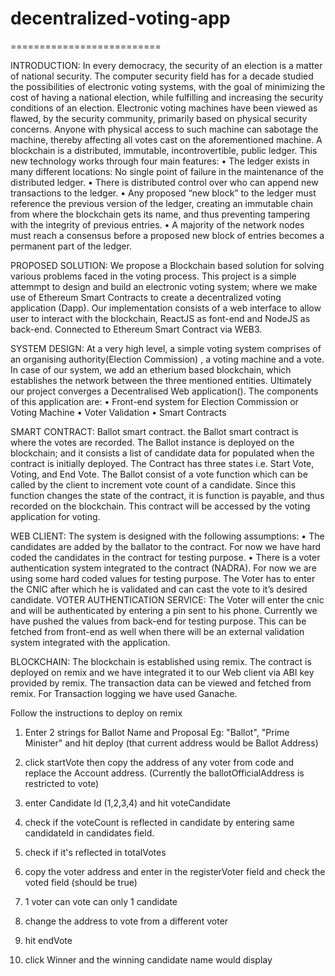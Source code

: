 # decentralized-voting-app
==========================

INTRODUCTION:
In every democracy, the security of an election is a matter of national security. The
computer security field has for a decade studied the possibilities of electronic voting
systems, with the goal of minimizing the cost of having a national election,
while fulfilling and increasing the security conditions of an election.
Electronic voting machines have been viewed as flawed, by the security community,
primarily based on physical security concerns. Anyone with physical access to such
machine can sabotage the machine, thereby affecting all votes cast on the
aforementioned machine.
A blockchain is a distributed, immutable, incontrovertible, public ledger. This new
technology works through four main features:
• The ledger exists in many different locations: No single
point of failure in the maintenance of the distributed
ledger.
•
There is distributed control over who can append new
transactions to the ledger.
• Any proposed “new block” to the ledger must reference
the previous version of the ledger, creating an immutable
chain from where the blockchain gets its name, and
thus preventing tampering with the integrity of previous
entries.
• A majority of the network nodes must reach a consensus
before a proposed new block of entries becomes a permanent part of the ledger.

PROPOSED SOLUTION:
We propose a Blockchain based solution for solving various problems faced in the voting
process. This project is a simple attemmpt to design and build an electronic voting
system; where we make use of Ethereum Smart Contracts to create a decentralized
voting application (Dapp).
Our implementation consists of a web interface to allow user to interact with the
blockchain, ReactJS as font-end and NodeJS as back-end. Connected to Ethereum Smart
Contract via WEB3.

SYSTEM DESIGN:
At a very high level, a simple voting system comprises of an organising
authority(Election Commission) , a voting machine and a vote. In case of our
system, we add an etherium based blockchain, which establishes the network
between the three mentioned entities.
Ultimately our project converges a Decentralised Web application(). The
components of this application are:
• Front-end system for Election Commission or Voting Machine
• Voter Validation
• Smart Contracts

SMART CONTRACT:
Ballot smart contract. the Ballot smart contract is where the votes are recorded.
The Ballot instance is deployed on the blockchain; and it consists a list of
candidate data for populated when the contract is initially deployed.
The Contract has three states i.e. Start Vote, Voting, and End Vote. The Ballot
consist of a vote function which can be called by the client to increment vote
count of a candidate.
Since this function changes the state of the contract, it is function is payable, and
thus recorded on the blockchain. This contract will be accessed by the voting
application for voting.

WEB CLIENT:
The system is designed with the following assumptions:
• The candidates are added by the ballator to the contract. For now we have
hard coded the candidates in the contract for testing purpose.
• There is a voter authentication system integrated to the contract (NADRA).
For now we are using some hard coded values for testing purpose.
The Voter has to enter the CNIC after which he is validated and can cast the vote
to it’s desired candidate.
VOTER AUTHENTICATION SERVICE:
The Voter will enter the cnic and will be authenticated by entering a pin sent to his
phone. Currently we have pushed the values from back-end for testing purpose.
This can be fetched from front-end as well when there will be an external
validation system integrated with the application.

BLOCKCHAIN:
The blockchain is established using remix. The contract is deployed on remix and
we have integrated it to our Web client via ABI key provided by remix. The
transaction data can be viewed and fetched from remix. For Transaction logging
we have used Ganache.

Follow the instructions to deploy on remix

1) Enter 2 strings for Ballot Name and Proposal Eg: "Ballot", "Prime Minister" and hit deploy (that current address would be Ballot Address)

2) click startVote then copy the address of any voter from code and replace the Account address. (Currently the ballotOfficialAddress is restricted to vote)
3) enter Candidate Id (1,2,3,4) and hit voteCandidate
4) check if the voteCount is reflected in candidate by entering same candidateId in candidates field.
5) check if it's reflected in totalVotes
6) copy the voter address and enter in the registerVoter field and check the voted field (should be true)
7) 1 voter can vote can only 1 candidate
8) change the address to vote from a different voter
9) hit endVote
10) click Winner and the winning candidate name would display
